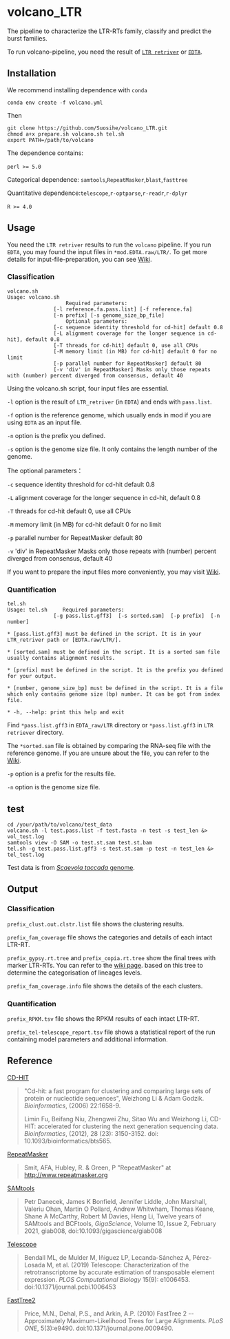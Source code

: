# volcano_LTR
The pipeline to characterize the LTR-RTs family, classify and predict the burst families.

To run volcano-pipeline, you need the result of [`LTR retriver`](https://github.com/oushujun/LTR_retriever) or [`EDTA`](https://github.com/oushujun/EDTA).

## Installation

We recommend installing dependence with `conda`

```shell
conda env create -f volcano.yml
```

Then

```shell
git clone https://github.com/Suosihe/volcano_LTR.git
chmod a+x prepare.sh volcano.sh tel.sh
export PATH=/path/to/volcano
```

The dependence contains:

`perl >= 5.0`​

Categorical dependence: `samtools`,`RepeatMasker`​,`blast`​,`fasttree`​

Quantitative dependence:`telescope`,`r-optparse`,`r-readr`,`r-dplyr`

`R >= 4.0`​


## Usage

You need the `LTR retriver` results to run the `volcano` pipeline. If you run `EDTA`, you may found the input files in `*mod.EDTA.raw/LTR/`. To get more details for input-file-preparation, you can see [Wiki](https://github.com/Suosihe/volcano_LTR/wiki).

### Classification

```
volcano.sh
Usage: volcano.sh
                   Required parameters:
               [-l reference.fa.pass.list] [-f reference.fa]
               [-n prefix] [-s genome_size_bp_file]
                   Optional parameters:
               [-c sequence identity threshold for cd-hit] default 0.8
               [-L alignment coverage for the longer sequence in cd-hit], default 0.8
               [-T threads for cd-hit] default 0, use all CPUs
               [-M memory limit (in MB) for cd-hit] default 0 for no limit
               [-p parallel number for RepeatMasker] default 80
               [-v 'div' in RepeatMasker] Masks only those repeats with (number) percent diverged from consensus, default 40
```

Using the volcano.sh script, four input files are essential.

`-l` option is the result of `LTR_retriver` (in `EDTA`) and ends with `pass.list`.

`-f` option is the reference genome, which usually ends in mod if you are using `EDTA` as an input file.

`-n` option is the prefix you defined.

`-s` option is the genome size file. It only contains the length number of the genome.

The optional parameters：

`-c` sequence identity threshold for cd-hit default 0.8

`-L` alignment coverage for the longer sequence in cd-hit, default 0.8

`-T` threads for cd-hit default 0, use all CPUs

`-M` memory limit (in MB) for cd-hit default 0 for no limit

`-p` parallel number for RepeatMasker default 80

`-v` 'div' in RepeatMasker Masks only those repeats with (number) percent diverged from consensus, default 40

If you want to prepare the input files more conveniently, you may visit [Wiki](https://github.com/Suosihe/volcano_LTR/wiki).


### Quantification

```
tel.sh
Usage: tel.sh     Required parameters:
               [-g pass.list.gff3]  [-s sorted.sam]  [-p prefix]  [-n number]

* [pass.list.gff3] must be defined in the script. It is in your LTR_retriver path or [EDTA.raw/LTR/]. 

* [sorted.sam] must be defined in the script. It is a sorted sam file usually contains alignment results. 

* [prefix] must be defined in the script. It is the prefix you defined for your output. 

* [number, genome_size_bp] must be defined in the script. It is a file which only contains genome size (bp) number. It can be got from index file. 

* -h, --help: print this help and exit
```



Find `*pass.list.gff3` in `EDTA_raw/LTR` directory or `*pass.list.gff3` in `LTR retriever` directory.

The `*sorted.sam` file is obtained by comparing the RNA-seq file with the reference genome. If you are unsure about the file, you can refer to the [Wiki](https://github.com/Suosihe/volcano_LTR/wiki). 

`-p` option is a prefix for the results file.

`-n` option is the genome size file.

## test

```shell
cd /your/path/to/volcano/test_data
volcano.sh -l test.pass.list -f test.fasta -n test -s test_len &> vol_test.log
samtools view -O SAM -o test.st.sam test.st.bam
tel.sh -g test.pass.list.gff3 -s test.st.sam -p test -n test_len &> tel_test.log
```

Test data is from [*Scaevola taccada* genome](https://www.nature.com/articles/s41467-023-40002-9).

## Output

### Classification

`prefix_clust.out.clstr.list` file shows the clustering results.

`prefix_fam_coverage` file shows the categories and details of each intact LTR-RT.

`prefix_gypsy.rt.tree` and `prefix_copia.rt.tree` show the final trees with marker LTR-RTs. You can refer to the [wiki page](https://github.com/Suosihe/volcano_LTR/wiki). based on this tree to determine the categorisation of lineages levels.

`prefix_fam_coverage.info` file shows the details of the each clusters.


### Quantification

`prefix_RPKM.tsv` file shows the RPKM results of each intact LTR-RT.

`prefix_tel-telescope_report.tsv` file shows a statistical report of the run containing model parameters and additional information.

## Reference

[CD-HIT](http://cd-hit.org) 

> "Cd-hit: a fast program for clustering and comparing large sets of protein or nucleotide sequences", Weizhong Li & Adam Godzik. *Bioinformatics*, (2006) 22:1658-9.
>
> Limin Fu, Beifang Niu, Zhengwei Zhu, Sitao Wu and Weizhong Li, CD-HIT: accelerated for clustering the next generation sequencing data. *Bioinformatics*, (2012), 28 (23): 3150-3152. doi: 10.1093/bioinformatics/bts565.

[RepeatMasker](https://github.com/rmhubley/RepeatMasker)

> Smit, AFA, Hubley, R. & Green, P "RepeatMasker" at http://www.repeatmasker.org

[SAMtools](https://github.com/samtools/samtools)

> Petr Danecek, James K Bonfield, Jennifer Liddle, John Marshall, Valeriu Ohan, Martin O Pollard, Andrew Whitwham, Thomas Keane, Shane A McCarthy, Robert M Davies, Heng Li, Twelve years of SAMtools and BCFtools, *GigaScience*, Volume 10, Issue 2, February 2021, giab008, doi:10.1093/gigascience/giab008

[Telescope](https://github.com/mlbendall/telescope)

> Bendall ML, de Mulder M, Iñiguez LP, Lecanda-Sánchez A, Pérez-Losada M, et al. (2019) Telescope: Characterization of the retrotranscriptome by accurate estimation of transposable element expression. *PLOS Computational Biology* 15(9): e1006453. doi:10.1371/journal.pcbi.1006453

[FastTree2](http://meta.microbesonline.org/fasttree)

> Price, M.N., Dehal, P.S., and Arkin, A.P. (2010) FastTree 2 -- Approximately Maximum-Likelihood Trees for Large Alignments. *PLoS ONE*, 5(3):e9490. doi:10.1371/journal.pone.0009490.

